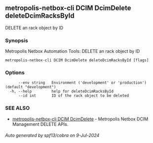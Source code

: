 ## metropolis-netbox-cli DCIM DcimDelete deleteDcimRacksById

DELETE an rack object by ID

### Synopsis


Metropolis Netbox Automation Tools:
  DELETE an rack object by ID

```
metropolis-netbox-cli DCIM DcimDelete deleteDcimRacksById [flags]
```

### Options

```
      --env string   Environment ('development' or 'production') (default "development")
  -h, --help         help for deleteDcimRacksById
      --id int       ID of the rack object to be deleted
```

### SEE ALSO

* [metropolis-netbox-cli DCIM DcimDelete]()	 - Metropolis Netbox DCIM Management DELETE APIs.

###### Auto generated by spf13/cobra on 9-Jul-2024
